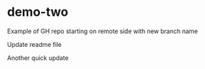 # demo-two
Example of GH repo starting on remote side with new branch name

Update readme file

Another quick update



